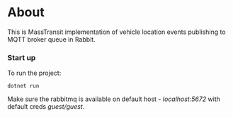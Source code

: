 # About
This is MassTransit implementation of vehicle location events publishing to MQTT broker queue in Rabbit.


### Start up
To run the project:
```
dotnet run
```
Make sure the rabbitmq is available on default host - _localhost:5672_ with default creds _guest/guest_.